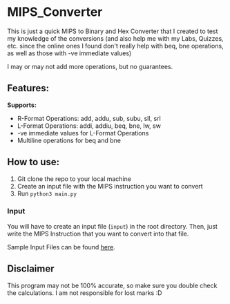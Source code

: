 # MIPS_Converter

This is just a quick MIPS to Binary and Hex Converter that I created to test my knowledge of the conversions (and also help me with my Labs, Quizzes, etc. since the online ones I found don't really help with beq, bne operations, as well as those with -ve immediate values)

I may or may not add more operations, but no guarantees.

## Features:

**Supports:**
- R-Format Operations: add, addu, sub, subu, sll, srl
- L-Format Operations: addi, addiu, beq, bne, lw, sw
- -ve immediate values for L-Format Operations
- Multiline operations for beq and bne

## How to use:
1. Git clone the repo to your local machine
2. Create an input file with the MIPS instruction you want to convert
3. Run `python3 main.py`

### Input
You will have to create an input file (`input`) in the root directory. Then, just write the MIPS Instruction that you want to convert into that file.

Sample Input Files can be found [here](./samples/).

## Disclaimer
This program may not be 100% accurate, so make sure you double check the calculations. I am not responsible for lost marks :D